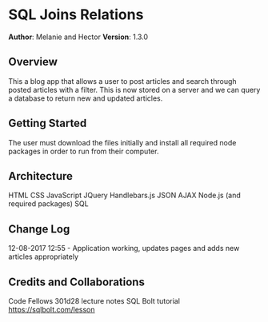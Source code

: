# SQL Joins Relations

**Author**: Melanie and Hector
**Version**: 1.3.0

## Overview
This a blog app that allows a user to post articles and search through posted articles with a filter. This is now stored on a server and we can query a database to return new and updated articles.

## Getting Started
The user must download the files initially and install all required node packages in order to run from their computer.

## Architecture

HTML
CSS
JavaScript
JQuery
Handlebars.js
JSON
AJAX
Node.js (and required packages)
SQL

## Change Log
12-08-2017 12:55 - Application working, updates pages and adds new articles appropriately

## Credits and Collaborations
Code Fellows 301d28 lecture notes
SQL Bolt tutorial https://sqlbolt.com/lesson
